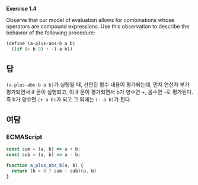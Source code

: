 **Exercise 1.4**

Observe that our model of evaluation allows for combinations whose operators are compound expressions. Use this observation to describe the behavior of the following procedure:

```scheme
(define (a-plus-abs-b a b)
  ((if (> b 0) + -) a b))
```

## 답

`(a-plus-abs-b a b)`가 실행될 때, 선언된 함수 내용이 평가되는데, 먼저 연산자 부가 평가되면서 if 문이 실행되고, 이 if 문이 평가되면서 b가 양수면 +, 음수면 -로 평가된다. 즉 b가 양수면 `(+ a b)`가 되고 그 외에는 `(- a b)`가 된다.

## 여담

### ECMAScript

```javascript
const sum = (a, b) => a + b;
const sub = (a, b) => a - b;

function a_plus_abs_b(a, b) {
  return (b > 0 ? sum : sub)(a, b)
}
```